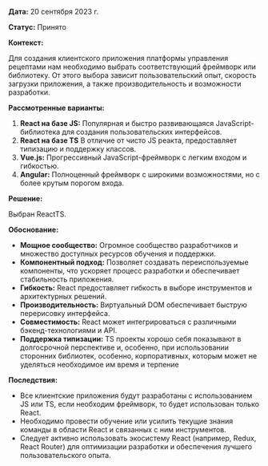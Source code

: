 
**Дата:** 20 сентября 2023 г.

**Статус:** Принято

**Контекст:** 

Для создания клиентского приложения платформы управления рецептами нам необходимо выбрать соответствующий фреймворк или библиотеку. От этого выбора зависит пользовательский опыт, скорость загрузки приложения, а также производительность и возможности разработки.

**Рассмотренные варианты:**

1. **React на базе JS:** Популярная и быстро развивающаяся JavaScript-библиотека для создания пользовательских интерфейсов.
2. **React на базе TS** В отличие от чисто JS реакта, предоставляет типизацию и поддержку классов. 
3. **Vue.js:** Прогрессивный JavaScript-фреймворк с легким входом и гибкостью.
4. **Angular:** Полноценный фреймворк с широкими возможностями, но с более крутым порогом входа.

**Решение:**

Выбран ReactTS. 

**Обоснование:**

- **Мощное сообщество:** Огромное сообщество разработчиков и множество доступных ресурсов обучения и поддержки.
- **Компонентный подход:** Позволяет создавать переиспользуемые компоненты, что ускоряет процесс разработки и обеспечивает стабильность приложения.
- **Гибкость:** React предоставляет гибкость в выборе инструментов и архитектурных решений.
- **Производительность:** Виртуальный DOM обеспечивает быструю перерисовку интерфейса.
- **Совместимость:** React может интегрироваться с различными бэкенд-технологиями и API.
- **Поддержка типизации:** TS проекты хорошо себя показывают в долгосрочной перспективе и, особенно, при использовании сторонних библиотек, особенно, корпоративных, которым может не уделяться необходимое им время и терпение

**Последствия:**

- Все клиентские приложения будут разработаны с использованием JS или TS, если необходим фреймворк, то будет использован только React.
- Необходимо провести обучение или усилить текущие знания команды в области React и связанных с ним инструментов.
- Следует активно использовать экосистему React (например, Redux, React Router) для оптимизации разработки и обеспечения лучшего пользовательского опыта.

